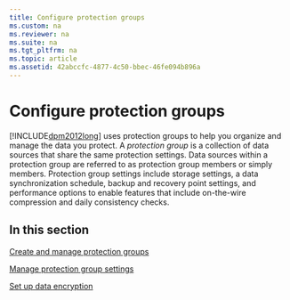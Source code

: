 ```yaml
---
title: Configure protection groups
ms.custom: na
ms.reviewer: na
ms.suite: na
ms.tgt_pltfrm: na
ms.topic: article
ms.assetid: 42abccfc-4877-4c50-bbec-46fe094b896a
---
```

# Configure protection groups
[!INCLUDE[dpm2012long](./Token/dpm2012long_md.md)] uses protection groups to help you organize and manage the data you protect. A *protection group* is a collection of data sources that share the same protection settings. Data sources within a protection group are referred to as protection group members or simply members. Protection group settings include storage settings, a data synchronization schedule, backup and recovery point settings, and performance options to enable features that include on\-the\-wire compression and daily consistency checks.

## In this section
[Create and manage protection groups](assetId:///2ce48037-9d6e-43a0-b3ac-cb3bb429dabd)

[Manage protection group settings](assetId:///ef05b302-e779-41fc-9455-845f580b81e0)

[Set up data encryption](assetId:///979c4055-3cae-43ea-a56e-0510cf9f376c)


